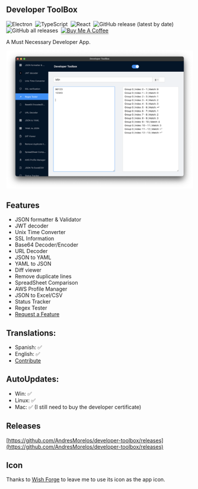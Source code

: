 ## Developer ToolBox

![Electron](https://img.shields.io/badge/-Electron-05122A?style=flat&logo=electron)&nbsp;
![TypeScript](https://img.shields.io/badge/-TypeScript-05122A?style=flat&logo=typescript)&nbsp;
![React](https://img.shields.io/badge/-React-05122A?style=flat&logo=React)&nbsp;
![GitHub release (latest by date)](https://img.shields.io/github/v/release/AndresMorelos/developer-toolbox)&nbsp;
![GitHub all releases](https://img.shields.io/github/downloads/AndresMorelos/developer-toolbox/total)&nbsp;
<a href="https://www.buymeacoffee.com/andresmorelos" target="_blank"><img src="https://www.buymeacoffee.com/assets/img/custom_images/orange_img.png" alt="Buy Me A Coffee" style="height: 41px !important;width: 174px !important;box-shadow: 0px 3px 2px 0px rgba(190, 190, 190, 0.5) !important;-webkit-box-shadow: 0px 3px 2px 0px rgba(190, 190, 190, 0.5) !important;" ></a>

A Must Necessary Developer App.

![Developer Utils App](./.erb/img/dev-toolbox.png)

## Features

- JSON formatter & Validator
- JWT decoder
- Unix Time Converter
- SSL Information
- Base64 Decoder/Encoder
- URL Decoder
- JSON to YAML
- YAML to JSON
- Diff viewer
- Remove duplicate lines
- SpreadSheet Comparison
- AWS Profile Manager
- JSON to Excel/CSV
- Status Tracker
- Regex Tester
- [Request a Feature](https://github.com/AndresMorelos/devapp/issues/new)

## Translations:

- Spanish: ✅
- English: ✅
- [Contribute](https://github.com/AndresMorelos/developer-toolbox/wiki/How-to-contribute-to-translations)

## AutoUpdates:

- Win: ✅
- Linux: ✅
- Mac: ✅ (I still need to buy the developer certificate)

## Releases

[https://github.com/AndresMorelos/developer-toolbox/releases](https://github.com/AndresMorelos/developer-toolbox/releases)

## Icon

Thanks to [Wish Forge](http://wishforge.games/) to leave me to use its icon as the app icon.
